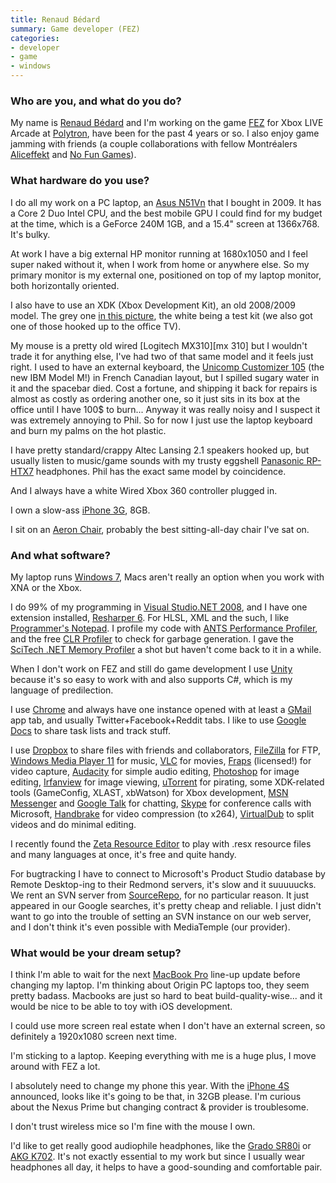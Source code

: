 ```yaml
---
title: Renaud Bédard
summary: Game developer (FEZ)
categories:
- developer
- game
- windows
---
```


### Who are you, and what do you do?

My name is [Renaud Bédard](http://theinstructionlimit.com/ "Renaud's website.") and I'm working on the game [FEZ](http://polytroncorporation.com/61-2 "A game in development for Xbox LIVE Arcade.") for Xbox LIVE Arcade at [Polytron](http://polytroncorporation.com/ "The Polytron website."), have been for the past 4 years or so. I also enjoy game jamming with friends (a couple collaborations with fellow Montréalers [Aliceffekt](http://wiki.xxiivv.com/ "Aliceffekt's website.") and [No Fun Games](http://paxbritannica.henk.ca/ "The website for Pax Britannica from No Fun Games.")).

### What hardware do you use?

I do all my work on a PC laptop, an [Asus N51Vn][n51vn] that I bought in 2009. It has a Core 2 Duo Intel CPU, and the best mobile GPU I could find for my budget at the time, which is a GeForce 240M 1GB, and a 15.4" screen at 1366x768. It's bulky.

At work I have a big external HP monitor running at 1680x1050 and I feel super naked without it, when I work from home or anywhere else. So my primary monitor is my external one, positioned on top of my laptop monitor, both horizontally oriented.

I also have to use an XDK (Xbox Development Kit), an old 2008/2009 model. The grey one [in this picture](http://www.instructables.com/files/deriv/FDU/1OKS/GHHILW0X/FDU1OKSGHHILW0X.MEDIUM.jpg "A photo of two Xbox Development Kits."), the white being a test kit (we also got one of those hooked up to the office TV).

My mouse is a pretty old wired [Logitech MX310][mx 310] but I wouldn't trade it for anything else, I've had two of that same model and it feels just right. I used to have an external keyboard, the [Unicomp Customizer 105][customizer-104-105] (the new IBM Model M!) in French Canadian layout, but I spilled sugary water in it and the spacebar died. Cost a fortune, and shipping it back for repairs is almost as costly as ordering another one, so it just sits in its box at the office until I have 100$ to burn... Anyway it was really noisy and I suspect it was extremely annoying to Phil. So for now I just use the laptop keyboard and burn my palms on the hot plastic.

I have pretty standard/crappy Altec Lansing 2.1 speakers hooked up, but usually listen to music/game sounds with my trusty eggshell [Panasonic RP-HTX7][rp-htx7] headphones. Phil has the exact same model by coincidence.

And I always have a white Wired Xbox 360 controller plugged in.

I own a slow-ass [iPhone 3G][iphone-3g], 8GB.

I sit on an [Aeron Chair][aeron], probably the best sitting-all-day chair I've sat on.

### And what software?

My laptop runs [Windows 7][windows-7], Macs aren't really an option when you work with XNA or the Xbox.

I do 99% of my programming in [Visual Studio.NET 2008][visual-studio], and I have one extension installed, [Resharper 6][resharper]. For HLSL, XML and the such, I like [Programmer's Notepad][programmers-notepad]. I profile my code with [ANTS Performance Profiler][ants-performance-profiler], and the free [CLR Profiler][clr-profiler] to check for garbage generation. I gave the [SciTech .NET Memory Profiler][dotnet-memory-profiler] a shot but haven't come back to it in a while.

When I don't work on FEZ and still do game development I use [Unity][] because it's so easy to work with and also supports C#, which is my language of predilection.

I use [Chrome][] and always have one instance opened with at least a [GMail][] app tab, and usually Twitter+Facebook+Reddit tabs. I like to use [Google Docs][google-docs] to share task lists and track stuff.

I use [Dropbox][] to share files with friends and collaborators, [FileZilla][] for FTP, [Windows Media Player 11][windows-media-player] for music, [VLC][] for movies, [Fraps][] (licensed!) for video capture, [Audacity][] for simple audio editing, [Photoshop][] for image editing, [Irfanview][] for image viewing, [uTorrent][] for pirating, some XDK-related tools (GameConfig, XLAST, xbWatson) for Xbox development, [MSN Messenger][windows-live-messenger] and [Google Talk][google-talk] for chatting, [Skype][] for conference calls with Microsoft, [Handbrake][] for video compression (to x264), [VirtualDub][] to split videos and do minimal editing.

I recently found the [Zeta Resource Editor][zeta-resource-editor] to play with .resx resource files and many languages at once, it's free and quite handy.

For bugtracking I have to connect to Microsoft's Product Studio database by Remote Desktop-ing to their Redmond servers, it's slow and it suuuuucks. We rent an SVN server from [SourceRepo][], for no particular reason. It just appeared in our Google searches, it's pretty cheap and reliable. I just didn't want to go into the trouble of setting an SVN instance on our web server, and I don't think it's even possible with MediaTemple (our provider).

### What would be your dream setup?

I think I'm able to wait for the next [MacBook Pro][macbook-pro] line-up update before changing my laptop. I'm thinking about Origin PC laptops too, they seem pretty badass. Macbooks are just so hard to beat build-quality-wise... and it would be nice to be able to toy with iOS development.

I could use more screen real estate when I don't have an external screen, so definitely a 1920x1080 screen next time.

I'm sticking to a laptop. Keeping everything with me is a huge plus, I move around with FEZ a lot.

I absolutely need to change my phone this year. With the [iPhone 4S][iphone-4s] announced, looks like it's going to be that, in 32GB please. I'm curious about the Nexus Prime but changing contract & provider is troublesome.

I don't trust wireless mice so I'm fine with the mouse I own.

I'd like to get really good audiophile headphones, like the [Grado SR80i][sr80i] or [AKG K702][k702]. It's not exactly essential to my work but since I usually wear headphones all day, it helps to have a good-sounding and comfortable pair.

[aeron]: https://www.hermanmiller.com/products/seating/office-chairs/aeron-chairs/ "A work chair."
[ants-performance-profiler]: https://www.red-gate.com/products/dotnet-development/ants-performance-profiler/ "Performance testing software for .NET programs."
[audacity]: https://sourceforge.net/projects/audacity/ "An open-source, cross-platform audio editor."
[chrome]: https://www.google.com/intl/en/chrome/browser/ "A WebKit-based browser, where each tab runs in its own thread."
[clr-profiler]: https://en.wikipedia.org/wiki/CLR_Profiler "A memory profiler for .NET programs."
[customizer-104-105]: http://hackerthings.com/product/customizer-104-105-keyboard-100099 "A keyboard in the style of the old Model M keyboards."
[dotnet-memory-profiler]: https://memprofiler.com/ "A program for finding memory leaks in .NET programs."
[dropbox]: https://www.dropbox.com/ "Online syncing and storage."
[filezilla]: https://filezilla-project.org/ "Open-source FTP software."
[fraps]: http://www.fraps.com/ "Screen capturing software for Windows."
[gmail]: https://mail.google.com/mail/ "Web-based email."
[google-docs]: https://en.wikipedia.org/wiki/Google_Docs "A web-based office suite."
[google-talk]: https://en.wikipedia.org/wiki/Google_Talk "Google's own audio/video/text chat system."
[handbrake]: https://handbrake.fr/ "Cross-platform, open source video encoding software."
[iphone-3g]: https://en.wikipedia.org/wiki/IPhone_3G "A smartphone."
[iphone-4s]: https://en.wikipedia.org/wiki/IPhone_4S "A smartphone."
[irfanview]: https://www.irfanview.com/ "An image viewer/editor for Windows."
[k702]: https://www.amazon.com/AKG-K702-Headphones/dp/B001RCD2DW "Headphones."
[macbook-pro]: https://www.apple.com/macbook-pro/ "A laptop."
[n51vn]: https://www.asus.com/Notebooks_Ultrabooks/N51Vn/ "A 15.6 inch PC laptop."
[photoshop]: https://www.adobe.com/products/photoshop.html "A bitmap image editor."
[programmers-notepad]: http://www.pnotepad.org/ "A coder's text editor for Windows."
[resharper]: http://www.jetbrains.com/resharper/ "A productivity tool for Visual Studio."
[rp-htx7]: https://www.amazon.com/Panasonic-RP-HTX7-Stereo-Headphones-Black/dp/B001BEAI4W "Headphones."
[skype]: https://www.skype.com/en/ "Voice and video chat software."
[sourcerepo]: http://sourcerepo.com/ "Source code hosting service."
[sr80i]: https://www.amazon.com/Grado-SR80i-Headphone-Discontinued-Manufacturer/dp/B0055P9K38 "Headphones."
[unity]: https://unity3d.com/unity/ "A cross-platform game development tool."
[utorrent]: https://www.utorrent.com/ "A BitTorrent client."
[virtualdub]: http://www.virtualdub.org/ "A video capture and processing tool for Windows."
[visual-studio]: http://www.visualstudio.com "A Windows development environment."
[vlc]: http://www.videolan.org/vlc/ "An open-source media player."
[windows-7]: https://en.wikipedia.org/wiki/Windows_7 "An operating system."
[windows-live-messenger]: https://en.wikipedia.org/wiki/Windows_Live_Messenger "A chat client for MSN."
[windows-media-player]: https://en.wikipedia.org/wiki/Windows_Media_Player "Audio/media jukebox software."
[zeta-resource-editor]: https://www.zeta-resource-editor.com/index.html "A .NET resource editor."
